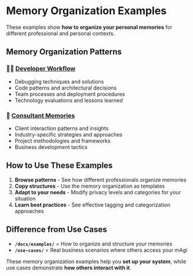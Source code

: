 # Memory Organization Examples

These examples show **how to organize your personal memories** for different professional and personal contexts.

## Memory Organization Patterns

### 👨‍💻 [Developer Workflow](./developer-workflow/)
- Debugging techniques and solutions
- Code patterns and architectural decisions  
- Team processes and deployment procedures
- Technology evaluations and lessons learned

### 🏢 [Consultant Memories](./consultant-memories/)
- Client interaction patterns and insights
- Industry-specific strategies and approaches
- Project methodologies and frameworks
- Business development tactics

## How to Use These Examples

1. **Browse patterns** - See how different professionals organize memories
2. **Copy structures** - Use the memory organization as templates
3. **Adapt to your needs** - Modify privacy levels and categories for your situation
4. **Learn best practices** - See effective tagging and categorization approaches

## Difference from Use Cases

- **`/docs/examples/`** = How to organize and structure your memories
- **`/use-cases/`** = Real business scenarios where others access your mAgi

These memory organization examples help you **set up your system**, while use cases demonstrate **how others interact with it**.